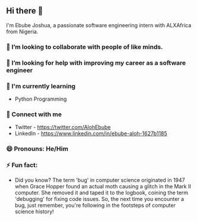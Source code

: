 ## Hi there 👋

I'm Ebube Joshua, a passionate software engineering intern with ALXAfrica from Nigeria.

### 👯 I’m looking to collaborate with people of like minds.
### 🤔 I’m looking for help with improving my career as a software engineer
### 🌱 I'm currently learning
- Python Programming
### 🤝 Connect with me
- Twitter - https://twitter.com/AlohEbube
- LinkedIn - https://www.linkedin.com/in/ebube-aloh-1627b1185
### 😄 Pronouns: He/Him
### ⚡ Fun fact: 
- Did you know? The term 'bug' in computer science originated in 1947 when Grace Hopper found an actual moth causing a glitch in the Mark II computer. She removed it and taped it to the logbook, coining the term 'debugging' for fixing code issues. So, the next time you encounter a bug, just remember, you're following in the footsteps of computer science history!
